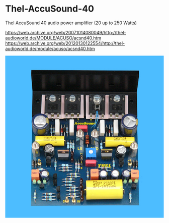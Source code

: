 # Thel-AccuSound-40
Thel AccuSound 40 audio power amplifier (20 up to 250 Watts)  
  
https://web.archive.org/web/20071014080049/http://thel-audioworld.de/MODULE/ACUSO/acsnd40.htm  
https://web.archive.org/web/20120130122554/http://thel-audioworld.de/module/acuso/acsnd40.htm  
  
<img src="hardware/accusound_40.jpg" />
